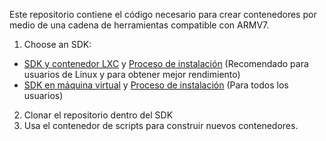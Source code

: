 Este repositorio contiene el código necesario para crear contenedores por medio de una cadena de herramientas compatible con ARMV7.

1. Choose an SDK:

* [SDK y contenedor LXC](https://m3-container.net/M3_Container/SDK/M3_SDK_LXC.tar.gz) y [Proceso de instalación](doc/Install_SDK_as_LXC_container.md) (Recomendado para usuarios de Linux y para obtener mejor rendimiento)
* [SDK en máquina virtual](https://m3-container.net/M3_Container/SDK/M3_SDK.ova) y [Proceso de instalación](doc/Install_VirtualBox.md) (Para todos los usuarios)

2. Clonar el repositorio dentro del SDK
3. Usa el contenedor de scripts para construir nuevos contenedores.
